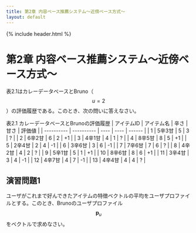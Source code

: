 ```yaml
---
title: 第2章 内容ベース推薦システム～近傍ベース方式～
layout: default
---
```


{% include header.html %}

# 第2章 内容ベース推薦システム～近傍ベース方式～

表2.1はカレーデータベースとBruno（$$u = 2$$）の評価履歴である。このとき、次の問いに答えなさい。

表2.1 カレーデータベースとBrunoの評価履歴
| アイテムID | アイテム名 | 辛さ | 甘さ | 評価値 |
| ---------- | ---------- | ---- | ---- | ------ |
| 1 | 5辛3甘 | 5 | 3 | ? |
| 2 | 6辛2甘 | 6 | 2 | +1 |
| 3 | 4辛1甘 | 4 | 1 | ? |
| 4 | 8辛5甘 | 8 | 5 | +1 |
| 5 | 2辛4甘 | 2 | 4 | -1 |
| 6 | 3辛6甘 | 3 | 6 | -1 |
| 7 | 7辛6甘 | 7 | 6 | ? |
| 8 | 4辛2甘 | 4 | 2 | ? |
| 9 | 5辛1甘 | 5 | 1 | +1 |
| 10 | 8辛6甘 | 8 | 6 | +1 |
| 11 | 3辛4甘 | 3 | 4 | -1 |
| 12 | 4辛7甘 | 4 | 7 | -1 |
| 13 | 4辛4甘 | 4 | 4 | ? |

## 演習問題1
ユーザがこれまで好んできたアイテムの特徴ベクトルの平均をユーザプロファイルとする。このとき、Brunoのユーザプロファイル$$\boldsymbol{p}_{u}$$をベクトルで求めなさい。

